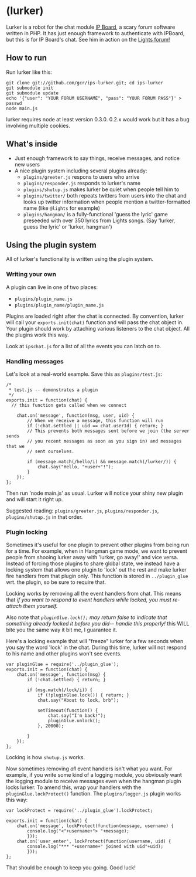 (lurker)
========

Lurker is a robot for the chat module [IP Board][ipb], a scary forum software
written in PHP. It has just enough framework to authenticate with IPBoard, but
this is for IP Board's chat. See him in action on the [Lights forum!][lightsforum]

How to run
----------
Run lurker like this:

    git clone git://github.com/gcr/ips-lurker.git; cd ips-lurker
    git submodule init
    git submodule update
    echo '{"user": "YOUR FORUM USERNAME", "pass": "YOUR FORUM PASS"}' > passwd
    node main.js

lurker requires node at least version 0.3.0. 0.2.x would work but it has a bug
involving multiple cookies.

What's inside
-------------
* Just enough framework to say things, receive messages, and notice new users
* A nice plugin system including several plugins already:
  * `plugins/greeter.js` respons to users who arrive
  * `plugins/responder.js` responds to lurker's name
  * `plugins/shutup.js` makes lurker be quiet when people tell him to
  * `plugins/twitter/` both repeats twitters from users into the chat and looks
    up twitter information when people mention a twitter-formatted name (like
    `@lights` for example)
  * `plugins/hangman/` is a fully-functional 'guess the lyric' game preseeded
    with over 350 lyrics from Lights songs. (Say 'lurker, guess the lyric' or
    'lurker, hangman')

Using the plugin system
-----------------------
All of lurker's functionality is written using the plugin system.

### Writing your own ###
A plugin can live in one of two places:

* `plugins/plugin_name.js`
* `plugins/plugin_name/plugin_name.js`

Plugins are loaded right after the chat is connected. By convention, lurker will
call your `exports.init(chat)` function and will pass the chat object in. Your
plugin should work by attaching various listeners to the chat object. All the
plugins work this way.

Look at `ipschat.js` for a list of all the events you can latch on to.

### Handling messages ###
Let's look at a real-world example. Save this as `plugins/test.js`:

    /*
     * test.js -- demonstrates a plugin
     */
    exports.init = function(chat) {
      // this function gets called when we connect

        chat.on('message', function(msg, user, uid) {
            // When we receive a message, this function will run
            if (!chat.settled || uid == chat.userId) { return; }
            // This prevents both messages sent before we join (the server sends
            // you recent messages as soon as you sign in) and messages that we
            // sent ourselves.

            if (message.match(/hello/i) && message.match(/lurker/)) {
                chat.say("Hello, "+user+"!");
            }
        });
    };

Then run 'node main.js' as usual. Lurker will notice your shiny new plugin and
will start it right up.

Suggested reading: `plugins/greeter.js`, `plugins/responder.js`,
`plugins/shutup.js` in that order.

### Plugin locking ###
Sometimes it's useful for one plugin to prevent other plugins from being run for
a time. For example, when in Hangman game mode, we want to prevent people from
shooing lurker away with 'lurker, go away!' and vice versa. Instead of forcing
those plugins to share global state, we instead have a locking system that
allows one plugin to 'lock' out the rest and make lurker fire handlers from that
plugin only. This function is stored in `../plugin_glue` wrt. the plugin, so be
sure to require that.

Locking works by removing all the event handlers from chat. This means that *if
you want to respond to event handlers while locked, you must re-attach them
yourself.*

Also note that *`pluginGlue.lock();` may return false to indicate that something
already locked it before you did-- handle this properly!* this WILL bite you the
same way it bit me, I guarantee it.

Here's a locking example that will "freeze" lurker for a few seconds when you
say the word 'lock' in the chat. During this time, lurker will not respond to
his name and other plugins won't see events.

    var pluginGlue = require('../plugin_glue');
    exports.init = function(chat) {
        chat.on('message', function(msg) {
            if (!chat.settled) { return; }

            if (msg.match(/lock/i)) {
                if (!pluginGlue.lock()) { return; }
                chat.say("About to lock, brb");

                setTimeout(function() {
                    chat.say("I'm back!");
                    pluginGlue.unlock();
                }, 20000);
                
            }
        });
    };

Locking is how `shutup.js` works.

Now sometimes removing *all* event handlers isn't what you want. For example, if
you write some kind of a logging module, you obviously want the logging module
to receive messages even when the hangman plugin locks lurker. To amend this,
wrap your handlers with the `pluginGlue.lockProtect()` function. The
`plugins/logger.js` plugin works this way:

    var lockProtect = require('../plugin_glue').lockProtect;

    exports.init = function(chat) {
        chat.on('message', lockProtect(function(message, username) {
            console.log("<"+username+"> "+message);
            }));
        chat.on('user_enter', lockProtect(function(username, uid) {
            console.log("*** "+username+" joined with uid"+uid);
            }));
    };

That should be enough to keep you going. Good luck!

[ipb]: http://www.invisionpower.com/products/board/ (IP Board)
[lightsforum]: http://board.iamlights.com
